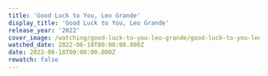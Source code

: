 ```yaml
---
title: 'Good Luck to You, Leo Grande'
display_title: 'Good Luck to You, Leo Grande'
release_year: '2022'
cover_image: /watching/good-luck-to-you-leo-grande/good-luck-to-you-leo-grande.jpg
watched_date: 2022-06-18T00:00:00.000Z
date: 2022-06-18T00:00:00.000Z
rewatch: false
---
```


